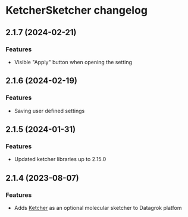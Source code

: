 # KetcherSketcher changelog

## 2.1.7 (2024-02-21)

### Features

* Visible "Apply" button when opening the setting

## 2.1.6 (2024-02-19)

### Features

* Saving user defined settings

## 2.1.5 (2024-01-31)

### Features

* Updated ketcher libraries up to 2.15.0

## 2.1.4 (2023-08-07)

### Features

* Adds [Ketcher](https://lifescience.opensource.epam.com/ketcher/index.html) as an optional molecular sketcher to Datagrok platfom

